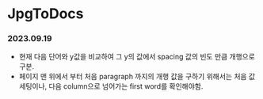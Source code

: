 # JpgToDocs

### 2023.09.19
- 현재 다음 단어와 y값을 비교하여 그 y의 값에서 spacing 값의 빈도 만큼 개행으로 구분.
- 페이지 맨 위에서 부터 처음 paragraph 까지의 개행 값을 구하기 위해서는 처음 값 세팅이나, 다음 column으로 넘어가는 first word를 확인해야함.